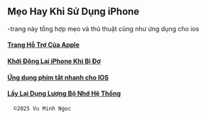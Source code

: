 
## Mẹo Hay Khi Sử Dụng iPhone
-trang này tổng hợp mẹo và thủ thuật cũng như ứng dụng cho ios


#### [Trang Hỗ Trợ Của Apple](https://support.apple.com/vi-vn/docs)

#### [Khởi Động Lại iPhone Khi Bị Đơ](https://support.apple.com/vi-vn/guide/iphone/iph8903c3ee6/18.0/ios/18.0)

#### [Ứng dụng phím tắt nhanh cho IOS](https://github.com/vuminhngocpt/App-ho-tro-nguoi-khiem-thi)

#### [Lấy Lại Dụng Lượng Bộ Nhớ Hệ Thống](https://github.com/vuminhngocpt/laylaidungluongios)


      ©️2025 Vu Minh Ngoc
